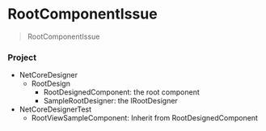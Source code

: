 # RootComponentIssue
> RootComponentIssue

### Project
* NetCoreDesigner
    * RootDesign
        * RootDesignedComponent: the root component
        * SampleRootDesigner: the IRootDesigner
* NetCoreDesignerTest
    * RootViewSampleComponent: Inherit from RootDesignedComponent
